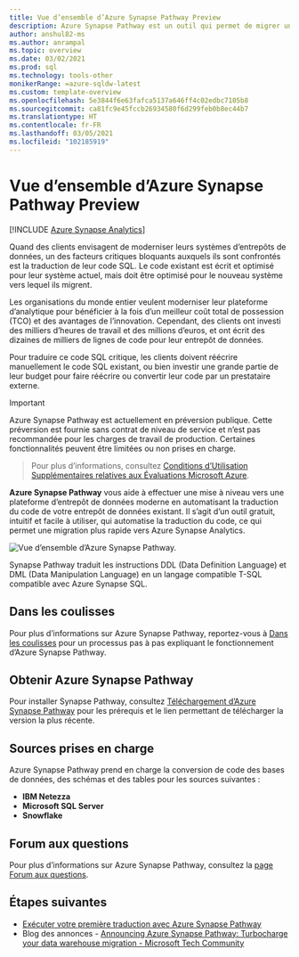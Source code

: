 ```yaml
---
title: Vue d’ensemble d’Azure Synapse Pathway Preview
description: Azure Synapse Pathway est un outil qui permet de migrer un entrepôt de données vers Azure Synapse Analytics.
author: anshul82-ms
ms.author: anrampal
ms.topic: overview
ms.date: 03/02/2021
ms.prod: sql
ms.technology: tools-other
monikerRange: =azure-sqldw-latest
ms.custom: template-overview
ms.openlocfilehash: 5e3844f6e63fafca5137a646ff4c02edbc7105b8
ms.sourcegitcommit: ca81fc9e45fccb26934580f6d299feb0b8ec44b7
ms.translationtype: HT
ms.contentlocale: fr-FR
ms.lasthandoff: 03/05/2021
ms.locfileid: "102185919"
---
```

# <a name="azure-synapse-pathway-preview-overview"></a>Vue d’ensemble d’Azure Synapse Pathway Preview
[!INCLUDE [Azure Synapse Analytics](../../includes/applies-to-version/asa.md)]

Quand des clients envisagent de moderniser leurs systèmes d’entrepôts de données, un des facteurs critiques bloquants auxquels ils sont confrontés est la traduction de leur code SQL. Le code existant est écrit et optimisé pour leur système actuel, mais doit être optimisé pour le nouveau système vers lequel ils migrent.

Les organisations du monde entier veulent moderniser leur plateforme d’analytique pour bénéficier à la fois d’un meilleur coût total de possession (TCO) et des avantages de l’innovation. Cependant, des clients ont investi des milliers d’heures de travail et des millions d’euros, et ont écrit des dizaines de milliers de lignes de code pour leur entrepôt de données.
 
Pour traduire ce code SQL critique, les clients doivent réécrire manuellement le code SQL existant, ou bien investir une grande partie de leur budget pour faire réécrire ou convertir leur code par un prestataire externe.

> [!IMPORTANT]
> Azure Synapse Pathway est actuellement en préversion publique.
> Cette préversion est fournie sans contrat de niveau de service et n’est pas recommandée pour les charges de travail de production. Certaines fonctionnalités peuvent être limitées ou non prises en charge.
 
> Pour plus d’informations, consultez [Conditions d’Utilisation Supplémentaires relatives aux Évaluations Microsoft Azure](https://azure.microsoft.com/support/legal/preview-supplemental-terms/). 

**Azure Synapse Pathway** vous aide à effectuer une mise à niveau vers une plateforme d’entrepôt de données moderne en automatisant la traduction du code de votre entrepôt de données existant. Il s’agit d’un outil gratuit, intuitif et facile à utiliser, qui automatise la traduction du code, ce qui permet une migration plus rapide vers Azure Synapse Analytics.

 ![Vue d’ensemble d’Azure Synapse Pathway.](./media/azure-synapse-pathway-overview/pathway-overview.png) 

Synapse Pathway traduit les instructions DDL (Data Definition Language) et DML (Data Manipulation Language) en un langage compatible T-SQL compatible avec Azure Synapse SQL.

## <a name="behind-the-scenes"></a>Dans les coulisses

Pour plus d’informations sur Azure Synapse Pathway, reportez-vous à [Dans les coulisses](synapse-pathway-behind-the-scenes.md) pour un processus pas à pas expliquant le fonctionnement d’Azure Synapse Pathway.

## <a name="get-azure-synapse-pathway"></a>Obtenir Azure Synapse Pathway

Pour installer Synapse Pathway, consultez [Téléchargement d’Azure Synapse Pathway](synapse-pathway-download.md) pour les prérequis et le lien permettant de télécharger la version la plus récente.

## <a name="supported-sources"></a>Sources prises en charge

Azure Synapse Pathway prend en charge la conversion de code des bases de données, des schémas et des tables pour les sources suivantes :
- **IBM Netezza**
- **Microsoft SQL Server**
- **Snowflake**

## <a name="frequently-asked-questions"></a>Forum aux questions

Pour plus d’informations sur Azure Synapse Pathway, consultez la [page Forum aux questions](pathway-faq.md).

## <a name="next-steps"></a>Étapes suivantes

- [Exécuter votre première traduction avec Azure Synapse Pathway](synapse-pathway-assessment.md)
- Blog des annonces - [Announcing Azure Synapse Pathway: Turbocharge your data warehouse migration - Microsoft Tech Community](https://techcommunity.microsoft.com/t5/azure-synapse-analytics/announcing-azure-synapse-pathway-turbocharge-your-data-warehouse/ba-p/2176630)